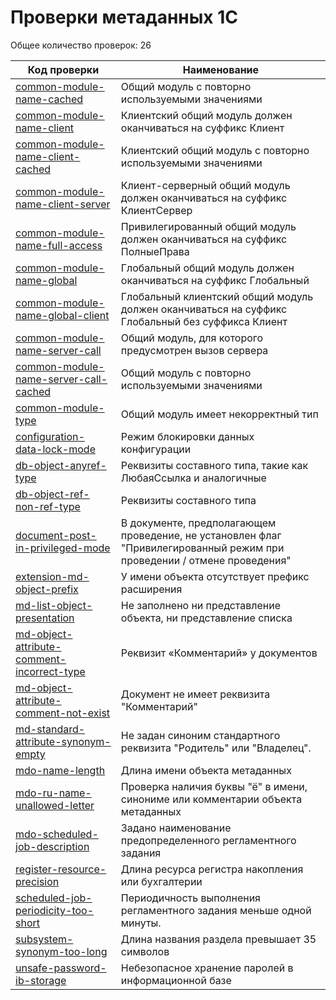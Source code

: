 # Проверки метаданных 1С


Общее количество проверок: 26

| Код проверки | Наименование |
|--------------|--------------|
| [common-module-name-cached](../../bundles/com.e1c.v8codestyle.md/markdown/ru/common-module-name-cached.md) | Общий модуль с повторно используемыми значениями |
| [common-module-name-client](../../bundles/com.e1c.v8codestyle.md/markdown/ru/common-module-name-client.md) | Клиентский общий модуль должен оканчиваться на суффикс Клиент |
| [common-module-name-client-cached](../../bundles/com.e1c.v8codestyle.md/markdown/ru/common-module-name-client-cached.md) | Клиентский общий модуль с повторно используемыми значениями |
| [common-module-name-client-server](../../bundles/com.e1c.v8codestyle.md/markdown/ru/common-module-name-client-server.md) | Клиент-серверный общий модуль должен оканчиваться на суффикс КлиентСервер |
| [common-module-name-full-access](../../bundles/com.e1c.v8codestyle.md/markdown/ru/common-module-name-full-access.md) | Привилегированный общий модуль должен оканчиваться на суффикс ПолныеПрава |
| [common-module-name-global](../../bundles/com.e1c.v8codestyle.md/markdown/ru/common-module-name-global.md) | Глобальный общий модуль должен оканчиваться на суффикс Глобальный |
| [common-module-name-global-client](../../bundles/com.e1c.v8codestyle.md/markdown/ru/common-module-name-global-client.md) | Глобальный клиентский общий модуль должен оканчиваться на суффикс Глобальный без суффикса Клиент |
| [common-module-name-server-call](../../bundles/com.e1c.v8codestyle.md/markdown/ru/common-module-name-server-call.md) | Общий модуль, для которого предусмотрен вызов сервера |
| [common-module-name-server-call-cached](../../bundles/com.e1c.v8codestyle.md/markdown/ru/common-module-name-server-call-cached.md) | Общий модуль с повторно используемыми значениями |
| [common-module-type](../../bundles/com.e1c.v8codestyle.md/markdown/ru/common-module-type.md) | Общий модуль имеет некорректный тип |
| [configuration-data-lock-mode](../../bundles/com.e1c.v8codestyle.md/markdown/ru/configuration-data-lock-mode.md) | Режим блокировки данных конфигурации |
| [db-object-anyref-type](../../bundles/com.e1c.v8codestyle.md/markdown/ru/db-object-anyref-type.md) | Реквизиты составного типа, такие как ЛюбаяСсылка и аналогичные |
| [db-object-ref-non-ref-type](../../bundles/com.e1c.v8codestyle.md/markdown/ru/db-object-ref-non-ref-type.md) | Реквизиты составного типа |
| [document-post-in-privileged-mode](../../bundles/com.e1c.v8codestyle.md/markdown/ru/document-post-in-privileged-mode.md) | В документе, предполагающем проведение, не установлен флаг "Привилегированный режим при проведении / отмене проведения" |
| [extension-md-object-prefix](../../bundles/com.e1c.v8codestyle.md/markdown/ru/extension-md-object-prefix.md) | У имени объекта отсутствует префикс расширения |
| [md-list-object-presentation](../../bundles/com.e1c.v8codestyle.md/markdown/ru/md-list-object-presentation.md) | Не заполнено ни представление объекта, ни представление списка |
| [md-object-attribute-comment-incorrect-type](../../bundles/com.e1c.v8codestyle.md/markdown/ru/md-object-attribute-comment-incorrect-type.md) | Реквизит «Комментарий» у документов |
| [md-object-attribute-comment-not-exist](../../bundles/com.e1c.v8codestyle.md/markdown/ru/md-object-attribute-comment-not-exist.md) | Документ не имеет реквизита "Комментарий" |
| [md-standard-attribute-synonym-empty](../../bundles/com.e1c.v8codestyle.md/markdown/ru/md-standard-attribute-synonym-empty.md) | Не задан синоним стандартного реквизита "Родитель" или "Владелец". |
| [mdo-name-length](../../bundles/com.e1c.v8codestyle.md/markdown/ru/mdo-name-length.md) | Длина имени объекта метаданных |
| [mdo-ru-name-unallowed-letter](../../bundles/com.e1c.v8codestyle.md/markdown/ru/mdo-ru-name-unallowed-letter.md) | Проверка наличия буквы "ё" в имени, синониме или комментарии объекта метаданных |
| [mdo-scheduled-job-description](../../bundles/com.e1c.v8codestyle.md/markdown/ru/mdo-scheduled-job-description.md) | Задано наименование предопределенного регламентного задания |
| [register-resource-precision](../../bundles/com.e1c.v8codestyle.md/markdown/ru/register-resource-precision.md) | Длина ресурса регистра накопления или бухгалтерии |
| [scheduled-job-periodicity-too-short](../../bundles/com.e1c.v8codestyle.md/markdown/ru/scheduled-job-periodicity-too-short.md) | Периодичность выполнения регламентного задания меньше одной минуты. |
| [subsystem-synonym-too-long](../../bundles/com.e1c.v8codestyle.md/markdown/ru/subsystem-synonym-too-long.md) | Длина названия раздела превышает 35 символов |
| [unsafe-password-ib-storage](../../bundles/com.e1c.v8codestyle.md/markdown/ru/unsafe-password-ib-storage.md) | Небезопасное хранение паролей в информационной базе |
